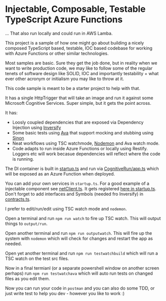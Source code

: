 # Injectable, Composable, Testable TypeScript Azure Functions

... That also run locally and could run in AWS Lamba. 

This project is a sample of how one might go about building a nicely composed TypeScript based, testable, IOC based codebase for working with Azure Functions or other similar technologies. 

Most samples are basic. Sure they get the job done, but in reality when we want to write production code, we may like to follow some of the regular tenets of software design like SOLID, IOC and importantly testability + what ever other acronym or initialism you may like to throw at it.

This code sample is meant to be a starter project to help with that. 

It has a single HttpTrigger that will take an image and run it against some Microsoft Cognitive Services. Super simple, but it gets the point across. 

It has:

- Loosly coupled dependencies that are exposed via Dependency Injection using [Inversify](https://github.com/inversify/InversifyJS) 
- Some basic tests using [Ava](https://github.com/avajs/ava) that support mocking and stubbing using [Sinon](http://sinonjs.org/)
- Neat workflows using TSC watchmode, [Nodemon](https://github.com/remy/nodemon) and Ava watch mode. 
- Code adapts to run inside Azure Functions or locally using Restify. Loggers etc will work becasue dependencies will reflect where the code is running. 

The DI container is built in [startup.ts](https://github.com/jakkaj/EnterpriseAzureFunctions/blob/master/src/startup.ts) and run via [CognitiveRun/app.ts](https://github.com/jakkaj/EnterpriseAzureFunctions/blob/master/src/CognitiveRun/app.ts) which will be exposed as an Azure Function when deployed. 

You can add your own services in ```startup.ts```. For a good example of a injectable component see [netClient.ts](https://github.com/jakkaj/EnterpriseAzureFunctions/blob/master/src/system/helpers/netClient.ts). It gets registered [here in startup.ts](https://github.com/jakkaj/EnterpriseAzureFunctions/blob/master/src/startup.ts#L73). Don't forget to add interfaces and Symbols (needed fro Inversify) in [contracts.ts](https://github.com/jakkaj/EnterpriseAzureFunctions/blob/master/src/system/contract/contracts.ts).

I prefer to edit/run/edit using TSC watch mode and ```nodemon```. 

Open a terminal and run ```npm run watch``` to fire up TSC watch. This will output things to ```output/run```. 

Open another terminal and run ```npm run outputwatch```. This will fire up the system with ```nodemon``` which will check for changes and restart the app as needed. 

Open yet another terminal and run ```npm run testwatchbuild``` which will run a TSC watch on the test src files. 

Now in a final termianl (or a separate powershell window on another screen perhaps) run ```npm run testwatchava``` which will auto run tests on changed files as you edit them. 

Now you can run your code in ```postman``` and you can also do some TDD, or just write test to help you dev - however you like to work :)


